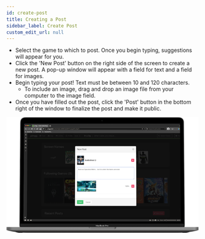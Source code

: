 ```yaml
---
id: create-post
title: Creating a Post
sidebar_label: Create Post
custom_edit_url: null
---
```

- Select the game to which to post. Once you begin typing, suggestions will appear for you.
- Click the 'New Post' button on the right side of the screen to create a new post. A pop-up window will appear with a field for text and a field for images.
- Begin typing your post! Text must be between 10 and 120 characters.
    - To include an image, drag and drop an image file from your computer to the image field.
- Once you have filled out the post, click the 'Post' button in the bottom right of the window to finalize the post and make it public.

![Creating Post](../static/img/9.png)
